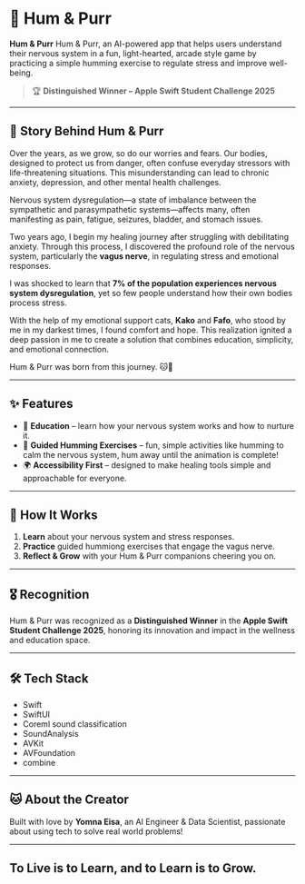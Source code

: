 # 🐾 Hum & Purr

**Hum & Purr** Hum & Purr, an AI-powered app that helps users understand their nervous system in a fun, light-hearted, arcade style game by practicing a simple humming exercise to regulate stress and improve well-being.


> 🏆 **Distinguished Winner – Apple Swift Student Challenge 2025**

---

## 🌱 Story Behind Hum & Purr

Over the years, as we grow, so do our worries and fears. Our bodies, designed to protect us from danger, often confuse everyday stressors with life-threatening situations. This misunderstanding can lead to chronic anxiety, depression, and other mental health challenges.  

Nervous system dysregulation—a state of imbalance between the sympathetic and parasympathetic systems—affects many, often manifesting as pain, fatigue, seizures, bladder, and stomach issues.  

Two years ago, I begin my healing journey after struggling with debilitating anxiety. Through this process, I discovered the profound role of the nervous system, particularly the **vagus nerve**, in regulating stress and emotional responses.  


I was shocked to learn that **7% of the population experiences nervous system dysregulation**, yet so few people understand how their own bodies process stress.  

With the help of my emotional support cats, **Kako** and **Fafo**, who stood by me in my darkest times, I found comfort and hope. This realization ignited a deep passion in me to create a solution that combines education, simplicity, and emotional connection.  


Hum & Purr was born from this journey. 🐱🤍

---

## ✨ Features

- 🧠 **Education** – learn how your nervous system works and how to nurture it.
- 🎵 **Guided Humming Exercises** – fun, simple activities like humming to calm the nervous system, hum away until the animation is complete!  
- 🌍 **Accessibility First** – designed to make healing tools simple and approachable for everyone.  

---

## 🚀 How It Works

1. **Learn** about your nervous system and stress responses.  
2. **Practice** guided hummiong exercises that engage the vagus nerve.  
3. **Reflect & Grow** with your Hum & Purr companions cheering you on.  

---

## 🎖 Recognition

Hum & Purr was recognized as a **Distinguished Winner** in the **Apple Swift Student Challenge 2025**, honoring its innovation and impact in the wellness and education space.

---

## 🛠 Tech Stack

- Swift
- SwiftUI
- Coreml sound classification
- SoundAnalysis
- AVKit
- AVFoundation
- combine

---

## 🐱 About the Creator

Built with love by **Yomna Eisa**, an AI Engineer & Data Scientist, passionate about using tech to solve real world problems!

---

## To Live is to Learn, and to Learn is to Grow.  
